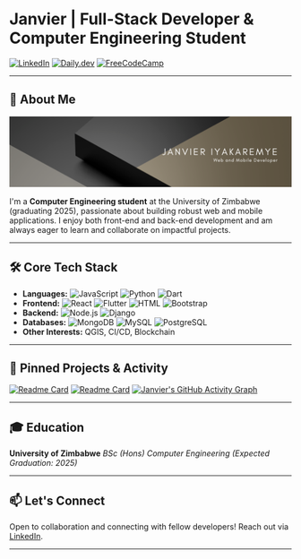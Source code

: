 # Janvier | Full-Stack Developer & Computer Engineering Student

[![LinkedIn](https://img.shields.io/badge/LinkedIn-0A66C2?style=for-the-badge&logo=linkedin&logoColor=white)](https://www.linkedin.com/in/janvierscode/)
[![Daily.dev](https://img.shields.io/badge/Daily.dev-000000?style=for-the-badge&logo=daily.dev&logoColor=white)](https://app.daily.dev/janvierscode)
[![FreeCodeCamp](https://img.shields.io/badge/FreeCodeCamp-0A0A23?style=for-the-badge&logo=freecodecamp&logoColor=white)](https://www.freecodecamp.org/Janvierscode)

---

## 👋 About Me

![Profile Banner](https://github.com/Janvierscode/Janvierscode/blob/main/janvierscode.png?raw=true)

I'm a **Computer Engineering student** at the University of Zimbabwe (graduating 2025), passionate about building robust web and mobile applications. I enjoy both front-end and back-end development and am always eager to learn and collaborate on impactful projects.

---

## 🛠️ Core Tech Stack

* **Languages:** ![JavaScript](https://img.shields.io/badge/JavaScript-F7DF1E?style=for-the-badge&logo=javascript&logoColor=black) ![Python](https://img.shields.io/badge/Python-3776AB?style=for-the-badge&logo=python&logoColor=white) ![Dart](https://img.shields.io/badge/Dart-0175C2?style=for-the-badge&logo=dart&logoColor=white)
* **Frontend:** ![React](https://img.shields.io/badge/React-61DAFB?style=for-the-badge&logo=react&logoColor=black) ![Flutter](https://img.shields.io/badge/Flutter-02569B?style=for-the-badge&logo=flutter&logoColor=white) ![HTML](https://img.shields.io/badge/HTML5-E34F26?style=for-the-badge&logo=html5&logoColor=white) ![Bootstrap](https://img.shields.io/badge/Bootstrap-7952B3?style=for-the-badge&logo=bootstrap&logoColor=white)
* **Backend:** ![Node.js](https://img.shields.io/badge/Node.js-339933?style=for-the-badge&logo=nodedotjs&logoColor=white) ![Django](https://img.shields.io/badge/Django-092E20?style=for-the-badge&logo=django&logoColor=white)
* **Databases:** ![MongoDB](https://img.shields.io/badge/MongoDB-47A248?style=for-the-badge&logo=mongodb&logoColor=white) ![MySQL](https://img.shields.io/badge/MySQL-4479A1?style=for-the-badge&logo=mysql&logoColor=white) ![PostgreSQL](https://img.shields.io/badge/PostgreSQL-4169E1?style=for-the-badge&logo=postgresql&logoColor=white)
* **Other Interests:** QGIS, CI/CD, Blockchain

---

## 📌 Pinned Projects & Activity

[![Readme Card](https://github-readme-stats.vercel.app/api/pin/?username=Janvierscode&repo=REPO_NAME_1&theme=tokyonight&show_owner=true)](https://github.com/Janvierscode/REPO_NAME_1)
[![Readme Card](https://github-readme-stats.vercel.app/api/pin/?username=Janvierscode&repo=REPO_NAME_2&theme=tokyonight&show_owner=true)](https://github.com/Janvierscode/REPO_NAME_2)
[![Janvier's GitHub Activity Graph](https://github-readme-activity-graph.vercel.app/graph?username=Janvierscode&theme=tokyo-night&hide_border=true&area=true)](https://github.com/Janvierscode)

---

## 🎓 Education

**University of Zimbabwe**
_BSc (Hons) Computer Engineering_
_(Expected Graduation: 2025)_

---

## 📫 Let's Connect

Open to collaboration and connecting with fellow developers! Reach out via [LinkedIn](https://www.linkedin.com/in/janvierscode/).

---
